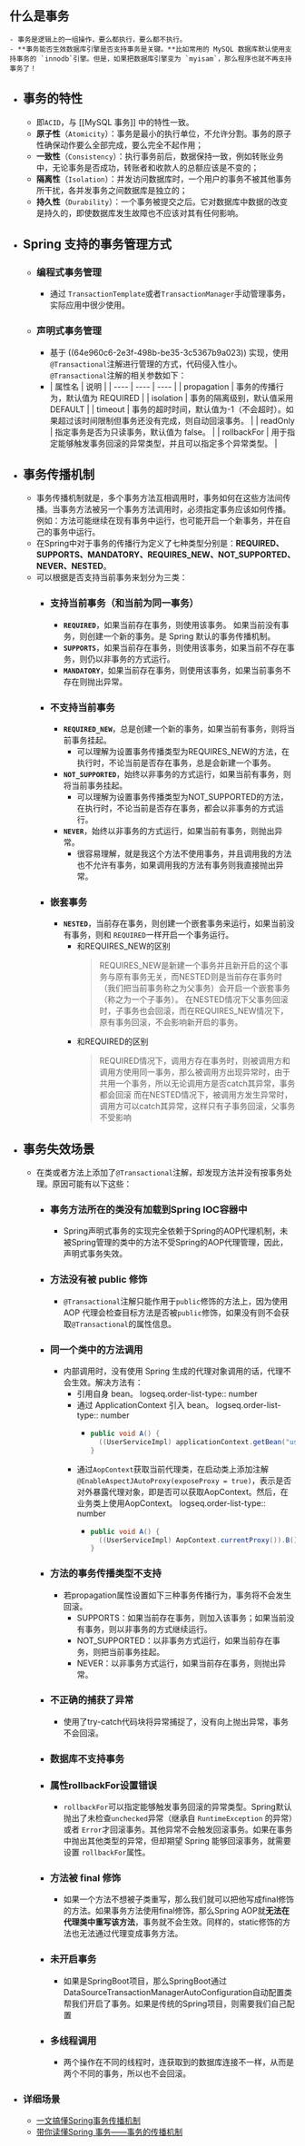 ## 什么是事务
	- 事务是逻辑上的一组操作，要么都执行，要么都不执行。
	- **事务能否生效数据库引擎是否支持事务是关键。**比如常用的 MySQL 数据库默认使用支持事务的 `innodb`引擎。但是，如果把数据库引擎变为 `myisam`，那么程序也就不再支持事务了！
- ## 事务的特性
	- 即`ACID`，与 [[MySQL 事务]] 中的特性一致。
	- **原子性**（`Atomicity`）：事务是最小的执行单位，不允许分割。事务的原子性确保动作要么全部完成，要么完全不起作用；
	- **一致性**（`Consistency`）：执行事务前后，数据保持一致，例如转账业务中，无论事务是否成功，转账者和收款人的总额应该是不变的；
	- **隔离性**（`Isolation`）：并发访问数据库时，一个用户的事务不被其他事务所干扰，各并发事务之间数据库是独立的；
	- **持久性**（`Durability`）：一个事务被提交之后。它对数据库中数据的改变是持久的，即使数据库发生故障也不应该对其有任何影响。
- ## Spring 支持的事务管理方式
	- ### 编程式事务管理
		- 通过 `TransactionTemplate`或者`TransactionManager`手动管理事务，实际应用中很少使用。
	- ### 声明式事务管理
		- 基于 ((64e960c6-2e3f-498b-be35-3c5367b9a023)) 实现，使用`@Transactional`注解进行管理的方式，代码侵入性小。`@Transactional`注解的相关参数如下：
		- | 属性名 | 说明 |
		  | ---- | ---- | ---- |
		  | propagation | 事务的传播行为，默认值为 REQUIRED |
		  | isolation | 事务的隔离级别，默认值采用 DEFAULT |
		  | timeout | 事务的超时时间，默认值为-1（不会超时）。如果超过该时间限制但事务还没有完成，则自动回滚事务。 |
		  | readOnly | 指定事务是否为只读事务，默认值为 false。 |
		  | rollbackFor | 用于指定能够触发事务回滚的异常类型，并且可以指定多个异常类型。 |
- ## 事务传播机制
	- 事务传播机制就是，多个事务方法互相调用时，事务如何在这些方法间传播。当事务方法被另一个事务方法调用时，必须指定事务应该如何传播。例如：方法可能继续在现有事务中运行，也可能开启一个新事务，并在自己的事务中运行。
	- 在Spring中对于事务的传播行为定义了七种类型分别是：**REQUIRED、SUPPORTS、MANDATORY、REQUIRES_NEW、NOT_SUPPORTED、NEVER、NESTED**。
	- 可以根据是否支持当前事务来划分为三类：
		- ### 支持当前事务（和当前为同一事务）
			- **`REQUIRED`**，如果当前存在事务，则使用该事务。 如果当前没有事务，则创建一个新的事务。是 Spring 默认的事务传播机制。
			- **`SUPPORTS`**，如果当前存在事务，则使用该事务，如果当前不存在事务，则仍以非事务的方式运行。
			- **`MANDATORY`**，如果当前存在事务，则使用该事务，如果当前事务不存在则抛出异常。
		- ### 不支持当前事务
			- **`REQUIRED_NEW`**，总是创建一个新的事务，如果当前有事务，则将当前事务挂起。
				- 可以理解为设置事务传播类型为REQUIRES_NEW的方法，在执行时，不论当前是否存在事务，总是会新建一个事务。
			- **`NOT_SUPPORTED`**，始终以非事务的方式运行，如果当前有事务，则将当前事务挂起。
				- 可以理解为设置事务传播类型为NOT_SUPPORTED的方法，在执行时，不论当前是否存在事务，都会以非事务的方式运行。
			- **`NEVER`**，始终以非事务的方式运行，如果当前有事务，则抛出异常。
				- 很容易理解，就是我这个方法不使用事务，并且调用我的方法也不允许有事务，如果调用我的方法有事务则我直接抛出异常。
		- ### 嵌套事务
			- **`NESTED`**，当前存在事务，则创建一个嵌套事务来运行，如果当前没有事务，则和 `REQUIRED`一样开启一个事务运行。
				- 和REQUIRES_NEW的区别
				  > REQUIRES_NEW是新建一个事务并且新开启的这个事务与原有事务无关，而NESTED则是当前存在事务时（我们把当前事务称之为父事务）会开启一个嵌套事务（称之为一个子事务）。
				  在NESTED情况下父事务回滚时，子事务也会回滚，而在REQUIRES_NEW情况下，原有事务回滚，不会影响新开启的事务。
				- 和REQUIRED的区别
				  > REQUIRED情况下，调用方存在事务时，则被调用方和调用方使用同一事务，那么被调用方出现异常时，由于共用一个事务，所以无论调用方是否catch其异常，事务都会回滚
				  而在NESTED情况下，被调用方发生异常时，调用方可以catch其异常，这样只有子事务回滚，父事务不受影响
- ## 事务失效场景
	- 在类或者方法上添加了`@Transactional`注解，却发现方法并没有按事务处理。原因可能有以下这些：
		- ### 事务方法所在的类没有加载到Spring IOC容器中
			- Spring声明式事务的实现完全依赖于Spring的AOP代理机制，未被Spring管理的类中的方法不受Spring的AOP代理管理，因此，声明式事务失效。
		- ### 方法没有被 public 修饰
			- `@Transactional`注解只能作用于`public`修饰的方法上，因为使用 AOP 代理会检查目标方法是否被`public`修饰，如果没有则不会获取`@Transactional`的属性信息。
		- ### 同一个类中的方法调用
			- 内部调用时，没有使用 Spring 生成的代理对象调用的话，代理不会生效。解决方法有：
				- 引用自身 bean。
				  logseq.order-list-type:: number
				- 通过 ApplicationContext 引入 bean。
				  logseq.order-list-type:: number
					- ```java
					  public void A() {
					    ((UserServiceImpl) applicationContext.getBean("userServiceImpl")).B();
					  }
					  ```
				- 通过`AopContext`获取当前代理类，在启动类上添加注解`@EnableAspectJAutoProxy(exposeProxy = true)`，表示是否对外暴露代理对象，即是否可以获取AopContext。然后，在业务类上使用AopContext。
				  logseq.order-list-type:: number
					- ```java
					  public void A() {
					    ((UserServiceImpl) AopContext.currentProxy()).B();
					  }
					  ```
		- ### 方法的事务传播类型不支持
			- 若propagation属性设置如下三种事务传播行为，事务将不会发生回滚。
				- SUPPORTS：如果当前存在事务，则加入该事务；如果当前没有事务，则以非事务的方式继续运行。
				- NOT_SUPPORTED：以非事务方式运行，如果当前存在事务，则把当前事务挂起。
				- NEVER：以非事务方式运行，如果当前存在事务，则抛出异常。
		- ### 不正确的捕获了异常
			- 使用了try-catch代码块将异常捕捉了，没有向上抛出异常，事务不会回滚。
		- ### 数据库不支持事务
		- ### 属性rollbackFor设置错误
			- `rollbackFor`可以指定能够触发事务回滚的异常类型。Spring默认抛出了未检查`unchecked`异常（继承自 `RuntimeException` 的异常）或者 `Error`才回滚事务。其他异常不会触发回滚事务。如果在事务中抛出其他类型的异常，但却期望 Spring 能够回滚事务，就需要设置 `rollbackFor`属性。
		- ### 方法被 final 修饰
			- 如果一个方法不想被子类重写，那么我们就可以把他写成final修饰的方法。如果事务方法使用final修饰，那么Spring AOP就**无法在代理类中重写该方法**，事务就不会生效。同样的，static修饰的方法也无法通过代理变成事务方法。
		- ### 未开启事务
			- 如果是SpringBoot项目，那么SpringBoot通过DataSourceTransactionManagerAutoConfiguration自动配置类帮我们开启了事务。如果是传统的Spring项目，则需要我们自己配置
		- ### 多线程调用
			- 两个操作在不同的线程时，连获取到的数据库连接不一样，从而是两个不同的事务，所以也不会回滚。
- ### 详细场景
	- [一文搞懂Spring事务传播机制](https://juejin.cn/post/6870790953922215950)
	- [带你读懂Spring 事务——事务的传播机制](https://zhuanlan.zhihu.com/p/148504094)